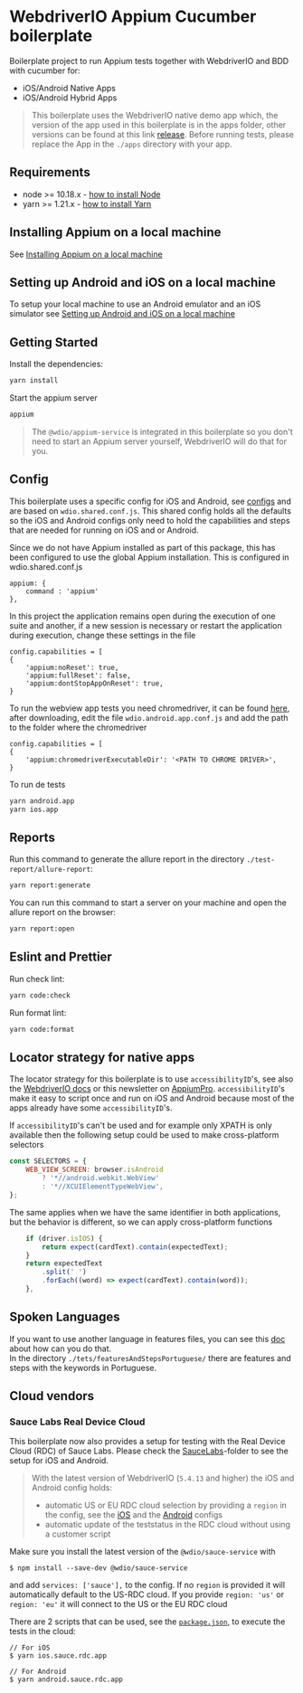 # WebdriverIO Appium Cucumber boilerplate 

Boilerplate project to run Appium tests together with WebdriverIO and BDD with cucumber for:

- iOS/Android Native Apps
- iOS/Android Hybrid Apps

> This boilerplate uses the WebdriverIO native demo app which, the version of the app used in this boilerplate is in the apps folder, other versions can be found at this link [release](https://github.com/webdriverio/native-demo-app/releases).
> Before running tests, please replace the App in the `./apps` directory with your app.

## Requirements
- node >= 10.18.x - [how to install Node](https://nodejs.org/en/download/)
- yarn >= 1.21.x - [how to install Yarn](https://yarnpkg.com/en/docs/install#debian-stable)


## Installing Appium on a local machine
See [Installing Appium on a local machine](https://github.com/webdriverio/appium-boilerplate/blob/master/docs/APPIUM.md)

## Setting up Android and iOS on a local machine
To setup your local machine to use an Android emulator and an iOS simulator see [Setting up Android and iOS on a local machine](https://github.com/webdriverio/appium-boilerplate/blob/master/docs/ANDROID_IOS_SETUP.md)

## Getting Started
Install the dependencies:

```bash
yarn install
````
Start the appium server
```bash
appium
```
>The `@wdio/appium-service` is integrated in this boilerplate so you don't need to start an Appium server yourself, WebdriverIO will do that for you.

## Config
This boilerplate uses a specific config for iOS and Android, see [configs](./config/) and are based on `wdio.shared.conf.js`.
This shared config holds all the defaults so the iOS and Android configs only need to hold the capabilities and steps that are needed for running on iOS and or Android.

Since we do not have Appium installed as part of this package, this has been configured to use the global Appium installation. This is configured in wdio.shared.conf.js
```
appium: {
    command : 'appium'
},
```

In this project the application remains open during the execution of one suite and another, if a new session is necessary or restart the application during execution, change these settings in the file

```
config.capabilities = [
{
    'appium:noReset': true,
    'appium:fullReset': false,
    'appium:dontStopAppOnReset': true,
}
```
To run the webview app tests you need chromedriver, it can be found [here](http://appium.io/docs/en/writing-running-appium/web/chromedriver/), after downloading, edit the file `wdio.android.app.conf.js` and add the path to the folder where the chromedriver

```
config.capabilities = [
{
    'appium:chromedriverExecutableDir': '<PATH TO CHROME DRIVER>',
}
```

To run de tests
```bash
yarn android.app
yarn ios.app
```
Reports
---------------

Run this command to generate the allure report in the directory `./test-report/allure-report`:

```bash
yarn report:generate
```

You can run this command to start a server on your machine and open the allure report on the browser:

```bash
yarn report:open
```
Eslint and Prettier
---------------

Run check lint:

```bash
yarn code:check
```

Run format lint:

```bash
yarn code:format
```

## Locator strategy for native apps
The locator strategy for this boilerplate is to use `accessibilityID`'s, see also the [WebdriverIO docs](http://webdriver.io/guide/usage/selectors.html#Accessibility-ID) or this newsletter on [AppiumPro](https://appiumpro.com/editions/20).
`accessibilityID`'s make it easy to script once and run on iOS and Android because most of the apps already have some `accessibilityID`'s.

If `accessibilityID`'s can't be used and for example only XPATH is only available then the following setup could be used to make cross-platform selectors

```js
const SELECTORS = {
    WEB_VIEW_SCREEN: browser.isAndroid
        ? '*//android.webkit.WebView'
        : '*//XCUIElementTypeWebView',
};
```
The same applies when we have the same identifier in both applications, but the behavior is different, so we can apply cross-platform functions
```js
    if (driver.isIOS) {
        return expect(cardText).contain(expectedText);
    }
    return expectedText
        .split(' ')
        .forEach((word) => expect(cardText).contain(word));
    }, 
```
Spoken Languages
---------------

If you want to use another language in features files, you can see this [doc](https://cucumber.io/docs/gherkin/reference/#spoken-languages) about how can you do that.  
In the directory `./tets/featuresAndStepsPortuguese/` there are features and steps with the keywords in Portuguese.

## Cloud vendors

### Sauce Labs Real Device Cloud
This boilerplate now also provides a setup for testing with the Real Device Cloud (RDC) of Sauce Labs. Please check the [SauceLabs](./config/saucelabs)-folder to see the setup for iOS and Android.

> With the latest version of WebdriverIO (`5.4.13` and higher) the iOS and Android config holds: 
> - automatic US or EU RDC cloud selection by providing a `region` in the config, see the [iOS](./config/saucelabs/wdio.ios.rdc.app.conf.js) and the [Android](./config/saucelabs/wdio.ios.rdc.app.conf.js) configs 
> - automatic update of the teststatus in the RDC cloud without using a customer script

Make sure you install the latest version of the `@wdio/sauce-service` with

```shell
$ npm install --save-dev @wdio/sauce-service
```

and add `services: ['sauce'],` to the config. If no `region` is provided it will automatically default to the US-RDC cloud.
If you provide `region: 'us'` or `region: 'eu'` it will connect to the US or the EU RDC cloud

There are 2 scripts that can be used, see the [`package.json`](./package.json), to execute the tests in the cloud:

    // For iOS
    $ yarn ios.sauce.rdc.app
    
    // For Android
    $ yarn android.sauce.rdc.app
